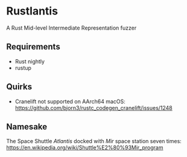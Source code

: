# Rustlantis
A Rust Mid-level Intermediate Representation fuzzer

## Requirements
- Rust nightly
- rustup

## Quirks
- Cranelift not supported on AArch64 macOS: https://github.com/bjorn3/rustc_codegen_cranelift/issues/1248

## Namesake
The Space Shuttle *Atlantis* docked with *Mir* space station seven times: https://en.wikipedia.org/wiki/Shuttle%E2%80%93Mir_program